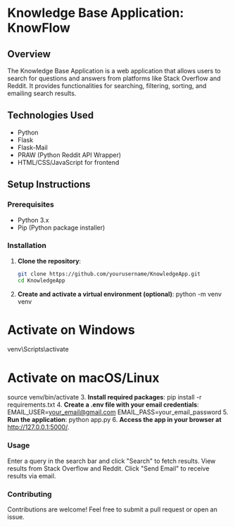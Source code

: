 # Knowledge Base Application: KnowFlow

## Overview
The Knowledge Base Application is a web application that allows users to search for questions and answers from platforms like Stack Overflow and Reddit. It provides functionalities for searching, filtering, sorting, and emailing search results.

## Technologies Used
- Python
- Flask
- Flask-Mail
- PRAW (Python Reddit API Wrapper)
- HTML/CSS/JavaScript for frontend

## Setup Instructions

### Prerequisites
- Python 3.x
- Pip (Python package installer)

### Installation
1. **Clone the repository**:
   ```bash
   git clone https://github.com/yourusername/KnowledgeApp.git
   cd KnowledgeApp
2. **Create and activate a virtual environment (optional)**:
python -m venv venv
# Activate on Windows
venv\Scripts\activate
# Activate on macOS/Linux
source venv/bin/activate
3. **Install required packages**:
pip install -r requirements.txt
4. **Create a .env file with your email credentials**:
EMAIL_USER=your_email@gmail.com
EMAIL_PASS=your_email_password
5. **Run the application**:
python app.py
6. **Access the app in your browser at** http://127.0.0.1:5000/.

### Usage
Enter a query in the search bar and click "Search" to fetch results.
View results from Stack Overflow and Reddit.
Click "Send Email" to receive results via email.

### Contributing
Contributions are welcome! Feel free to submit a pull request or open an issue.
